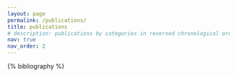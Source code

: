 ```yaml
---
layout: page
permalink: /publications/
title: publications
# description: publications by categories in reversed chronological order. 
nav: true
nav_order: 2
---
```

<!-- _pages/publications.md -->
<div class="publications">

{% bibliography %}

</div>
